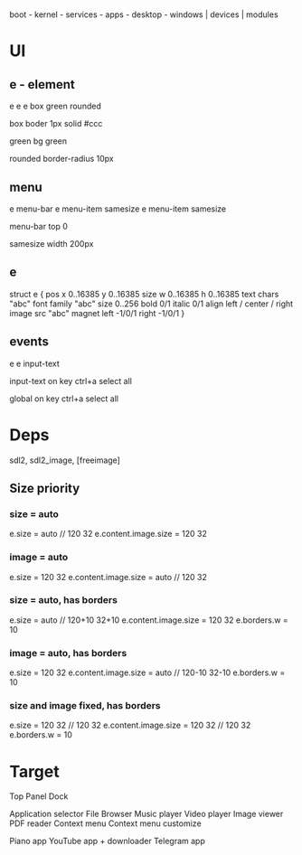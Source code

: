 #

boot - kernel - services - apps - desktop - windows
        |
       devices
        |
       modules

# UI

## e - element
e
 e
  e box green rounded

box
 boder 1px solid #ccc

green
 bg green

rounded
 border-radius 10px

## menu
e menu-bar
 e menu-item samesize
 e menu-item samesize

menu-bar
 top 0

samesize
 width 200px

## e
struct e {
    pos 
      x         0..16385
      y         0..16385
    size 
      w         0..16385 
      h         0..16385
    text
      chars     "abc"
      font
        family  "abc"
        size    0..256
        bold    0/1
        italic  0/1
      align     left / center / right
    image
      src       "abc"
    magnet
      left      -1/0/1
      right     -1/0/1
}


## events
e
 e input-text

input-text
 on key ctrl+a select all

global
 on key ctrl+a select all


# Deps

sdl2, sdl2_image, 
[freeimage]


## Size priority

### size = auto
e.size = auto                // 120 32
e.content.image.size = 120 32

### image = auto
e.size = 120 32
e.content.image.size = auto  // 120 32

### size = auto, has borders 
e.size = auto                // 120+10 32+10
e.content.image.size = 120 32
e.borders.w = 10

### image = auto, has borders
e.size = 120 32
e.content.image.size = auto  // 120-10 32-10
e.borders.w = 10

### size and image fixed, has borders
e.size = 120 32                // 120 32
e.content.image.size = 120 32  // 120 32
e.borders.w = 10


# Target
Top Panel
Dock

Application selector
File Browser
Music player
Video player
Image viewer
PDF reader
Context menu
Context menu customize

Piano app
YouTube app + downloader
Telegram app

